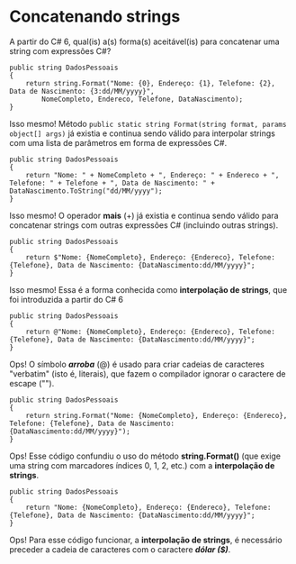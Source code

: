 ﻿# Concatenando strings

A partir do C# 6, qual(is) a(s) forma(s) aceitável(is) para concatenar uma string com expressões C#?

```
public string DadosPessoais
{
    return string.Format("Nome: {0}, Endereço: {1}, Telefone: {2}, Data de Nascimento: {3:dd/MM/yyyy}",
        NomeCompleto, Endereco, Telefone, DataNascimento);
}
```

Isso mesmo! Método `public static string Format(string format, params object[] args)` já existia e continua sendo válido para interpolar strings com uma lista de parâmetros em forma de expressões C#.

```
public string DadosPessoais
{
    return "Nome: " + NomeCompleto + ", Endereço: " + Endereco + ", Telefone: " + Telefone + ", Data de Nascimento: " + DataNascimento.ToString("dd/MM/yyyy");
}
```

Isso mesmo! O operador **mais** (+) já existia e continua sendo válido para concatenar strings com outras expressões C# (incluindo outras strings).

```
public string DadosPessoais
{
    return $"Nome: {NomeCompleto}, Endereço: {Endereco}, Telefone: {Telefone}, Data de Nascimento: {DataNascimento:dd/MM/yyyy}";
}
```

Isso mesmo! Essa é a forma conhecida como **interpolação de strings**, que foi introduzida a partir do C# 6

```
public string DadosPessoais
{
    return @"Nome: {NomeCompleto}, Endereço: {Endereco}, Telefone: {Telefone}, Data de Nascimento: {DataNascimento:dd/MM/yyyy}";
}
```

Ops! O símbolo ***arroba*** (@) é usado para criar cadeias de caracteres "verbatim" (isto é, literais), que fazem o compilador ignorar o caractere de escape ("\").

```
public string DadosPessoais
{
    return string.Format("Nome: {NomeCompleto}, Endereço: {Endereco}, Telefone: {Telefone}, Data de Nascimento: {DataNascimento:dd/MM/yyyy}");
}
```

Ops! Esse código confundiu o uso do método **string.Format()** (que exige uma string com marcadores índices 0, 1, 2, etc.) com a **interpolação de strings**.

```
public string DadosPessoais
{
    return "Nome: {NomeCompleto}, Endereço: {Endereco}, Telefone: {Telefone}, Data de Nascimento: {DataNascimento:dd/MM/yyyy}";
}
```

Ops! Para esse código funcionar, a **interpolação de strings**, é necessário preceder a cadeia de caracteres com o caractere ***dólar ($)***.